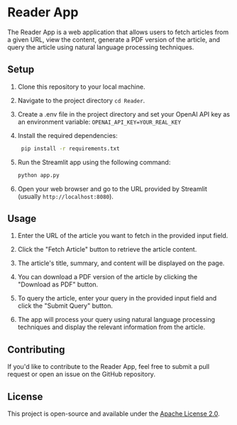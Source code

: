 # Reader App

The Reader App is a web application that allows users to fetch articles from a given URL, view the content, generate a PDF version of the article, and query the article using natural language processing techniques.
## Setup

1. Clone this repository to your local machine.

2. Navigate to the project directory `cd Reader`.

3. Create a .env file in the project directory and set your OpenAI API key as an environment variable:
    `OPENAI_API_KEY=YOUR_REAL_KEY`

4. Install the required dependencies:
   ```sh
    pip install -r requirements.txt
    ```

5. Run the Streamlit app using the following command:
    ```sh
    python app.py
    ```

6. Open your web browser and go to the URL provided by Streamlit (usually `http://localhost:8080`).

## Usage

1. Enter the URL of the article you want to fetch in the provided input field.

2. Click the "Fetch Article" button to retrieve the article content.

3. The article's title, summary, and content will be displayed on the page.

4. You can download a PDF version of the article by clicking the "Download as PDF" button.

5. To query the article, enter your query in the provided input field and click the "Submit Query" button.

6. The app will process your query using natural language processing techniques and display the relevant information from the article.

## Contributing

If you'd like to contribute to the Reader App, feel free to submit a pull request or open an issue on the GitHub repository.

## License

This project is open-source and available under the [Apache License 2.0](LICENSE).

